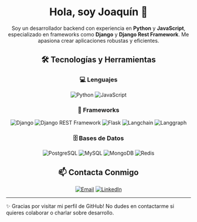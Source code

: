 <div align="center">

# Hola, soy Joaquín 👋
Soy un desarrollador backend con experiencia en **Python** y **JavaScript**, especializado en frameworks como **Django** y **Django Rest Framework**. Me apasiona crear aplicaciones robustas y eficientes.

## 🛠️ Tecnologías y Herramientas

### 💻 Lenguajes
![Python](https://img.shields.io/badge/Python-3776AB?style=for-the-badge&logo=python&logoColor=white)
![JavaScript](https://img.shields.io/badge/JavaScript-F7DF1E?style=for-the-badge&logo=javascript&logoColor=black)

### 🚀 Frameworks
![Django](https://img.shields.io/badge/Django-092E20?style=for-the-badge&logo=django&logoColor=white)
![Django REST Framework](https://img.shields.io/badge/Django%20REST-092E20?style=for-the-badge&logo=django&logoColor=white)
![Flask](https://img.shields.io/badge/Flask-000000?style=for-the-badge&logo=flask&logoColor=white)
![Langchain](https://img.shields.io/badge/Langchain-1C3C3C?style=for-the-badge&logo=chainlink&logoColor=white)
![Langgraph](https://img.shields.io/badge/Langgraph-FF6B6B?style=for-the-badge&logo=graphql&logoColor=white)

### 🗄️ Bases de Datos
![PostgreSQL](https://img.shields.io/badge/PostgreSQL-316192?style=for-the-badge&logo=postgresql&logoColor=white)
![MySQL](https://img.shields.io/badge/MySQL-4479A1?style=for-the-badge&logo=mysql&logoColor=white)
![MongoDB](https://img.shields.io/badge/MongoDB-4EA94B?style=for-the-badge&logo=mongodb&logoColor=white)
![Redis](https://img.shields.io/badge/Redis-DC382D?style=for-the-badge&logo=redis&logoColor=white)

## 📫 Contacta Conmigo
[![Email](https://img.shields.io/badge/Email-D14836?style=for-the-badge&logo=gmail&logoColor=white)](mailto:joaquinmarcosschmidt@gmail.com)
[![LinkedIn](https://img.shields.io/badge/LinkedIn-0077B5?style=for-the-badge&logo=linkedin&logoColor=white)](https://www.linkedin.com/in/joaquin-schmidt-13365120a/)

</div>

---
✨ Gracias por visitar mi perfil de GitHub! No dudes en contactarme si quieres colaborar o charlar sobre desarrollo.
